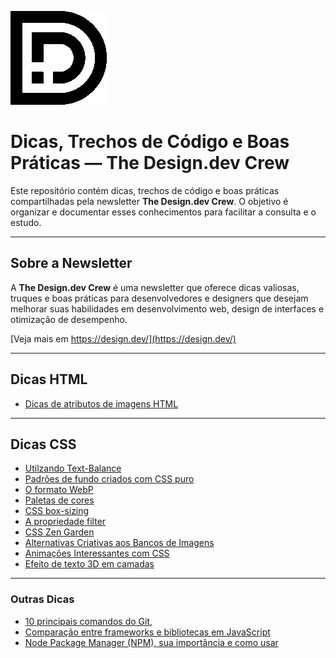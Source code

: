 ![logo design.dev](design-dev-logo2.png)

# Dicas, Trechos de Código e Boas Práticas — The Design.dev Crew


Este repositório contém dicas, trechos de código e boas práticas compartilhadas pela newsletter **The Design.dev Crew**. O objetivo é organizar e documentar esses conhecimentos para facilitar a consulta e o estudo.

---

## **Sobre a Newsletter**
A **The Design.dev Crew** é uma newsletter que oferece dicas valiosas, truques e boas práticas para desenvolvedores e designers que desejam melhorar suas habilidades em desenvolvimento web, design de interfaces e otimização de desempenho.

[Veja mais em https://design.dev/](https://design.dev/)

---

## Dicas HTML

- [Dicas de atributos de imagens HTML](atributos-para-carregamentos-de-imagens.md)


---

## Dicas CSS

- [Utilzando Text-Balance](text-balance.md)
- [Padrões de fundo criados com CSS puro](padroes-css.md)
- [O formato WebP](webp.md)
- [Paletas de cores](temas.md)
- [CSS box-sizing](box-sizing.md)
- [A propriedade filter](filter.md)
- [CSS Zen Garden](zengarden.md)
- [Alternativas Criativas aos Bancos de Imagens](banco-imagens.md)
- [Animações Interessantes com CSS](animacao.md)
- [Efeito de texto 3D em camadas](camadas.md)


---

### Outras Dicas

- [10 principais comandos do Git,](comandos-git.md)
- [Comparação entre frameworks e bibliotecas em JavaScript](comparacao.md)
- [Node Package Manager (NPM), sua importância e como usar](node.md)

